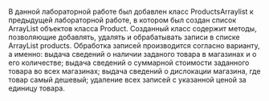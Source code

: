 ﻿В данной лабораторной работе был добавлен класс ProductsArraylist к предыдущей лабораторной работе, в котором был создан список ArrayList объектов 
класса Product. Созданный класс содержит методы, позволяющие добавлять, удалять и обрабатывать записи в списке ArrayList products.
Обработка записей производится согласно варианту, а именно: выдача сведений о наличии заданого товара в магазинах и о его количестве; 
выдача сведений о суммарной стоимости заданного товара во всех магазинах; выдача сведений о дислокации магазина, где товар самый дешевый;
удаление всех записей с указанной ценой за единицу товара.
